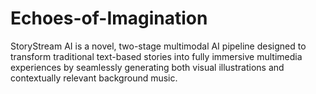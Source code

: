 # Echoes-of-Imagination
StoryStream AI is a novel, two-stage multimodal AI pipeline designed to transform traditional text-based stories into fully immersive multimedia experiences by seamlessly generating both visual illustrations and contextually relevant background music.
